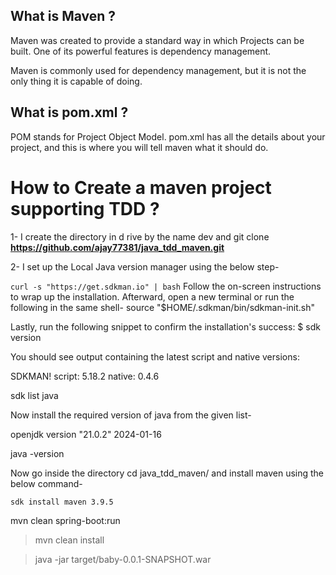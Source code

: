 

## What is Maven ?

Maven was created to provide a standard way in which Projects can be built. One of its powerful features is dependency management.

Maven is commonly used for dependency management, but it is not the only thing it is capable of doing.

## What is pom.xml ?
POM stands for Project Object Model. pom.xml has all the details about your project, and this is where you will tell maven what it should do.

# How to Create a maven project supporting TDD ?

1- I create the directory in d rive by the name dev and  git clone **https://github.com/ajay77381/java_tdd_maven.git**

2- I set up the Local Java version manager using the below step- 

`
curl -s "https://get.sdkman.io" | bash
`
Follow the on-screen instructions to wrap up the installation. Afterward, open a new terminal or run the following in the same shell-
 source "$HOME/.sdkman/bin/sdkman-init.sh"


Lastly, run the following snippet to confirm the installation's success:
$ sdk version

You should see output containing the latest script and native versions:

SDKMAN!
script: 5.18.2
native: 0.4.6

sdk list java



Now install the required version of java from the given list-

openjdk version "21.0.2" 2024-01-16

java -version


Now go inside the directory cd java_tdd_maven/ and install maven using the below command-

```
sdk install maven 3.9.5
```
 mvn clean spring-boot:run



> mvn clean install

>  java -jar target/baby-0.0.1-SNAPSHOT.war


